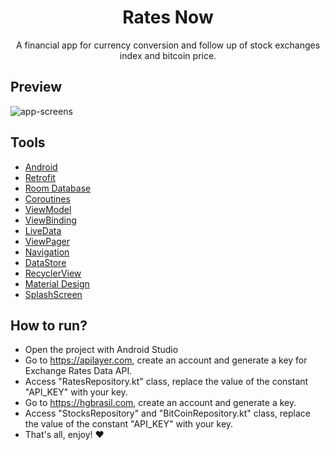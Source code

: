 <h1 align="center">Rates Now</h1>
<p align="center">A financial app for currency conversion and follow up of stock exchanges index and bitcoin price.</p>

## Preview

<img src="https://github.com/omouravictor/assets/blob/main/assets/rates-now/app-screens.png" alt="app-screens">

## Tools

- [Android](https://developer.android.com)
- [Retrofit](https://square.github.io/retrofit/)
- [Room Database](https://developer.android.com/reference/android/arch/persistence/room/RoomDatabase)
- [Coroutines](https://developer.android.com/kotlin/coroutines) 
- [ViewModel](https://developer.android.com/topic/libraries/architecture/viewmodel)
- [ViewBinding](https://developer.android.com/topic/libraries/view-binding)
- [LiveData](https://developer.android.com/topic/libraries/architecture/livedata)
- [ViewPager](https://developer.android.com/jetpack/androidx/releases/viewpager2)
- [Navigation](https://developer.android.com/guide/navigation)
- [DataStore](https://developer.android.com/topic/libraries/architecture/datastore)
- [RecyclerView](https://developer.android.com/guide/topics/ui/layout/recyclerview)
- [Material Design](https://material.io/design)
- [SplashScreen](https://developer.android.com/guide/topics/ui/splash-screen)

## How to run?

- Open the project with Android Studio
- Go to https://apilayer.com, create an account and generate a key for Exchange Rates Data API.
- Access "RatesRepository.kt" class, replace the value of the constant "API_KEY" with your key.
- Go to https://hgbrasil.com, create an account and generate a key.
- Access "StocksRepository" and "BitCoinRepository.kt" class, replace the value of the constant "API_KEY" with your key.
- That's all, enjoy! :heart:
